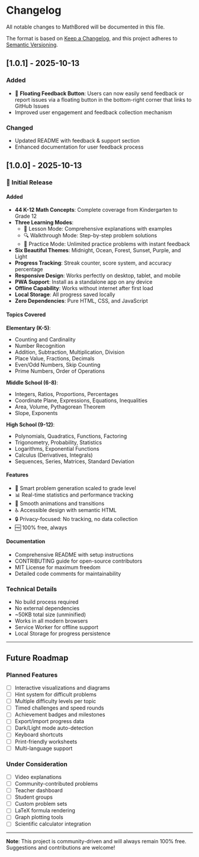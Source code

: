 # Changelog

All notable changes to MathBored will be documented in this file.

The format is based on [Keep a Changelog](https://keepachangelog.com/en/1.0.0/),
and this project adheres to [Semantic Versioning](https://semver.org/spec/v2.0.0.html).

## [1.0.1] - 2025-10-13

### Added
- 💬 **Floating Feedback Button**: Users can now easily send feedback or report issues via a floating button in the bottom-right corner that links to GitHub Issues
- Improved user engagement and feedback collection mechanism

### Changed
- Updated README with feedback & support section
- Enhanced documentation for user feedback process

## [1.0.0] - 2025-10-13

### 🎉 Initial Release

#### Added
- **44 K-12 Math Concepts**: Complete coverage from Kindergarten to Grade 12
- **Three Learning Modes**:
  - 📝 Lesson Mode: Comprehensive explanations with examples
  - 🔍 Walkthrough Mode: Step-by-step problem solutions
  - 💪 Practice Mode: Unlimited practice problems with instant feedback
- **Six Beautiful Themes**: Midnight, Ocean, Forest, Sunset, Purple, and Light
- **Progress Tracking**: Streak counter, score system, and accuracy percentage
- **Responsive Design**: Works perfectly on desktop, tablet, and mobile
- **PWA Support**: Install as a standalone app on any device
- **Offline Capability**: Works without internet after first load
- **Local Storage**: All progress saved locally
- **Zero Dependencies**: Pure HTML, CSS, and JavaScript

#### Topics Covered
**Elementary (K-5)**:
- Counting and Cardinality
- Number Recognition
- Addition, Subtraction, Multiplication, Division
- Place Value, Fractions, Decimals
- Even/Odd Numbers, Skip Counting
- Prime Numbers, Order of Operations

**Middle School (6-8)**:
- Integers, Ratios, Proportions, Percentages
- Coordinate Plane, Expressions, Equations, Inequalities
- Area, Volume, Pythagorean Theorem
- Slope, Exponents

**High School (9-12)**:
- Polynomials, Quadratics, Functions, Factoring
- Trigonometry, Probability, Statistics
- Logarithms, Exponential Functions
- Calculus (Derivatives, Integrals)
- Sequences, Series, Matrices, Standard Deviation

#### Features
- 🎯 Smart problem generation scaled to grade level
- 📊 Real-time statistics and performance tracking
- 🎨 Smooth animations and transitions
- ♿ Accessible design with semantic HTML
- 🔒 Privacy-focused: No tracking, no data collection
- 🆓 100% free, always

#### Documentation
- Comprehensive README with setup instructions
- CONTRIBUTING guide for open-source contributors
- MIT License for maximum freedom
- Detailed code comments for maintainability

### Technical Details
- No build process required
- No external dependencies
- ~50KB total size (unminified)
- Works in all modern browsers
- Service Worker for offline support
- Local Storage for progress persistence

---

## Future Roadmap

### Planned Features
- [ ] Interactive visualizations and diagrams
- [ ] Hint system for difficult problems
- [ ] Multiple difficulty levels per topic
- [ ] Timed challenges and speed rounds
- [ ] Achievement badges and milestones
- [ ] Export/import progress data
- [ ] Dark/Light mode auto-detection
- [ ] Keyboard shortcuts
- [ ] Print-friendly worksheets
- [ ] Multi-language support

### Under Consideration
- [ ] Video explanations
- [ ] Community-contributed problems
- [ ] Teacher dashboard
- [ ] Student groups
- [ ] Custom problem sets
- [ ] LaTeX formula rendering
- [ ] Graph plotting tools
- [ ] Scientific calculator integration

---

**Note**: This project is community-driven and will always remain 100% free. Suggestions and contributions are welcome!

